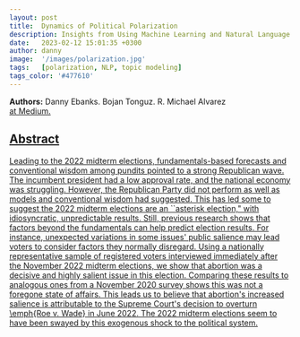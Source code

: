 ```yaml
---
layout: post
title:  Dynamics of Political Polarization
description: Insights from Using Machine Learning and Natural Language Processing with Twitter Data
date:   2023-02-12 15:01:35 +0300
author: danny
image:  '/images/polarization.jpg'
tags:   [polarization, NLP, topic modeling]
tags_color: '#477610'
---
```


<b>Authors:</b> Danny Ebanks. Bojan Tonguz. R. Michael Alvarez <br>
<a href="https://medium.com/trustworthy-social-media/dynamics-of-political-polarization-surprising-stability-in-the-trump-era-congress-f21c2b8a98" Full Blog Post> at Medium. <br>

## Abstract

Leading to the 2022 midterm elections, fundamentals-based forecasts and conventional wisdom among pundits pointed to a strong Republican wave. The incumbent president had a low approval rate, and the national economy was struggling. However, the Republican Party did not perform as well as models and conventional wisdom had suggested. This has led some to suggest the 2022 midterm elections are an ``asterisk election," with idiosyncratic, unpredictable results. Still, previous research shows that factors beyond the fundamentals can help predict election results. For instance, unexpected variations in some issues' public salience may lead voters to consider factors they normally disregard. Using a nationally representative sample of registered voters interviewed immediately after the November 2022 midterm elections, we show that abortion was a decisive and highly salient issue in this election. Comparing these results to analogous ones from a November 2020 survey shows this was not a foregone state of affairs. This leads us to believe that abortion's increased salience is attributable to the Supreme Court's decision to overturn \emph{Roe v. Wade} in June 2022. The 2022 midterm elections seem to have been swayed by this exogenous shock to the political system.